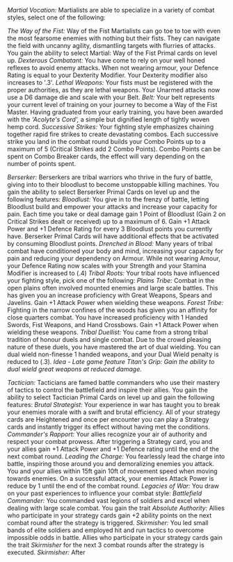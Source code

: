 *Martial Vocation:* Martialists are able to specialize in a variety of combat styles, select one of the following:

*The Way of the Fist:* Way of the Fist Martialists can go toe to toe with even the most fearsome enemies with nothing but their fists. They can navigate the field with uncanny agility, dismantling targets with flurries of attacks. You gain the ability to select Martial: Way of the Fist Primal cards on level up.
	*Dexterous Combatant:* You have come to rely on your well honed reflexes to avoid enemy attacks. When not wearing armour, your Defence Rating is equal to your Dexterity Modifier. Your Dexterity modifier also increases to '.3'.
	*Lethal Weapons:* Your fists must be registered with the proper authorities, as they are lethal weapons. Your Unarmed attacks now use a D6 damage die and scale with your Belt. *Belt:* Your belt represents your current level of training on your journey to become a Way of the Fist Master. Having graduated from your early training, you have been awarded with the *'Acolyte's Cord',* a simple but dignified length of tightly woven hemp cord. 
	*Successive Strikes:* Your fighting style emphasizes chaining together rapid fire strikes to create devastating combos. Each successive strike you land in the combat round builds your Combo Points up to a maximum of 5 (Critical Strikes add 2 Combo Points). Combo Points can be spent on Combo Breaker cards, the effect will vary depending on the number of points spent. 

*Berserker:* Berserkers are tribal warriors who thrive in the fury of battle, giving into to their bloodlust to become unstoppable killing machines. You gain the ability to select Berserker Primal Cards on level up and the following features:
	*Bloodlust:* You give in to the frenzy of battle, letting Bloodlust build and empower your attacks and increase your capacity for pain. Each time you take or deal damage gain 1 Point of Bloodlust (Gain 2 on Critical Strikes dealt or received) up to a maximum of 6. Gain +1 Attack Power and +1 Defence Rating for every 3 Bloodlust points you currently have. Berserker Primal Cards will have additional effects that be activated by consuming Bloodlust points.
	*Drenched in Blood:* Many years of tribal combat have conditioned your body and mind, increasing your capacity for pain and reducing your dependency on Armour. While not wearing Amour, your Defence Rating now scales with your Strength and your Stamina Modifier is increased to (.4)
	*Tribal Roots:* Your tribal roots have influenced your fighting style, pick one of the following:
		*Plains Tribe:*  Combat in the open plains often involved mounted enemies and large scale battles. This has given you an increase proficiency with Great Weapons, Spears and Javelins. Gain +1 Attack Power when wielding these weapons.
		*Forest Tribe:* Fighting in the narrow confines of the woods has given you an affinity for close quarters combat. You have increased proficiency with 1 Handed Swords, Fist Weapons, and Hand Crossbows. Gain +1 Attack Power when wielding these weapons.
		*Tribal Duellist:* You came from a strong tribal tradition of honour duels and single combat. Due to the crowd pleasing nature of these duels, you have mastered the art of dual wielding. You can dual wield non-finesse 1 handed weapons, and your Dual Wield penalty is reduced to (.3). *Idea - Late game feature Titan's Grip: Gain the ability to dual wield great weapons at reduced damage.*


*Tactician:* Tacticians are famed battle commanders who use their mastery of tactics to control the battlefield and inspire their allies. You gain the ability to select Tactician Primal Cards on level up and gain the following features:
	*Brutal Strategist:* Your experience in war has taught you to break your enemies morale with a swift and brutal efficiency. All of your strategy cards are Heightened and once per encounter you can play a Strategy cards and instantly trigger its effect without having met the conditions.
	*Commander's Rapport:* Your allies recognize your air of authority and respect your combat prowess. After triggering a Strategy card, you and your allies gain +1 Attack Power and +1 Defence rating until the end of the next combat round.
	*Leading the Charge:* You fearlessly lead the charge into battle, inspiring those around you and demoralizing enemies you attack. You and your allies within 15ft gain 10ft of movement speed when moving towards enemies. On a successful attack, your enemies Attack Power is reduce by 1 until the end of the combat round. 
	*Legacies of War:* You draw on your past experiences to influence your combat style:
		*Battlefield Commander:* You commanded vast legions of soldiers and excel when dealing with large scale combat. You gain the trait *Absolute Authority:* Allies who participate in your strategy cards gain +2 ability points on the next combat round after the strategy is triggered.
		*Skirmisher:* You led small bands of elite soldiers and employed hit and run tactics to overcome impossible odds in battle. Allies who participate in your strategy cards gain the trait *Skirmisher* for the next 3 combat rounds after the strategy is executed. *Skirmisher:*  After